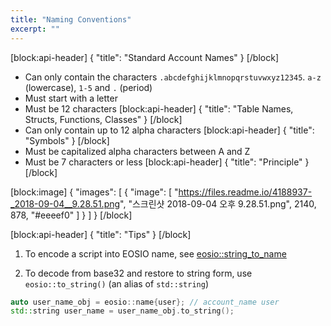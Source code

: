 ```yaml
---
title: "Naming Conventions"
excerpt: ""
---
```

[block:api-header]
{
  "title": "Standard Account Names"
}
[/block]
- Can only contain the characters `.abcdefghijklmnopqrstuvwxyz12345`. `a-z` (lowercase), `1-5` and `.` (period) 
- Must start with a letter
- Must be 12 characters
[block:api-header]
{
  "title": "Table Names, Structs, Functions, Classes"
}
[/block]
- Can only contain up to 12 alpha characters
[block:api-header]
{
  "title": "Symbols"
}
[/block]
- Must be capitalized alpha characters between A and Z
- Must be 7 characters or less
[block:api-header]
{
  "title": "Principle"
}
[/block]

[block:image]
{
  "images": [
    {
      "image": [
        "https://files.readme.io/4188937-_2018-09-04__9.28.51.png",
        "스크린샷 2018-09-04 오후 9.28.51.png",
        2140,
        878,
        "#eeeef0"
      ]
    }
  ]
}
[/block]

[block:api-header]
{
  "title": "Tips"
}
[/block]
1. To encode a script into EOSIO name, see [eosio::string_to_name](https://developers.eos.io/eosio-cpp/reference#string_to_namebase32-str)

2. To decode from base32 and restore to string form, use `eosio::to_string()` (an alias of `std::string`) 
```c++
auto user_name_obj = eosio::name{user}; // account_name user
std::string user_name = user_name_obj.to_string();
```